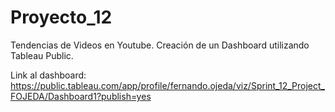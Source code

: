 # Proyecto_12
Tendencias de Videos en Youtube. Creación de un Dashboard utilizando Tableau Public.

Link al dashboard: https://public.tableau.com/app/profile/fernando.ojeda/viz/Sprint_12_Project_FOJEDA/Dashboard1?publish=yes
